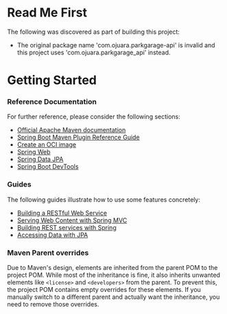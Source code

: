 # Read Me First
The following was discovered as part of building this project:

* The original package name 'com.ojuara.parkgarage-api' is invalid and this project uses 'com.ojuara.parkgarage_api' instead.

# Getting Started

### Reference Documentation
For further reference, please consider the following sections:

* [Official Apache Maven documentation](https://maven.apache.org/guides/index.html)
* [Spring Boot Maven Plugin Reference Guide](https://docs.spring.io/spring-boot/3.4.7/maven-plugin)
* [Create an OCI image](https://docs.spring.io/spring-boot/3.4.7/maven-plugin/build-image.html)
* [Spring Web](https://docs.spring.io/spring-boot/3.4.7/reference/web/servlet.html)
* [Spring Data JPA](https://docs.spring.io/spring-boot/3.4.7/reference/data/sql.html#data.sql.jpa-and-spring-data)
* [Spring Boot DevTools](https://docs.spring.io/spring-boot/3.4.7/reference/using/devtools.html)

### Guides
The following guides illustrate how to use some features concretely:

* [Building a RESTful Web Service](https://spring.io/guides/gs/rest-service/)
* [Serving Web Content with Spring MVC](https://spring.io/guides/gs/serving-web-content/)
* [Building REST services with Spring](https://spring.io/guides/tutorials/rest/)
* [Accessing Data with JPA](https://spring.io/guides/gs/accessing-data-jpa/)

### Maven Parent overrides

Due to Maven's design, elements are inherited from the parent POM to the project POM.
While most of the inheritance is fine, it also inherits unwanted elements like `<license>` and `<developers>` from the parent.
To prevent this, the project POM contains empty overrides for these elements.
If you manually switch to a different parent and actually want the inheritance, you need to remove those overrides.

